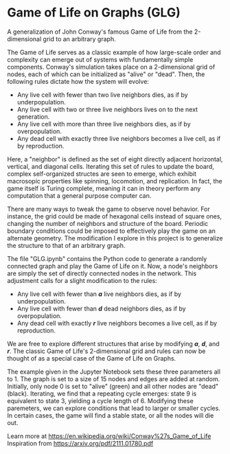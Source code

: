 # Game of Life on Graphs (GLG)
A generalization of John Conway's famous Game of Life from the 2-dimensional grid to an arbitrary graph.

 The Game of Life serves as a classic example of how large-scale order and complexity can emerge out of systems with fundamentally simple components. Conway's simulation takes place on a 2-dimensional grid of nodes, each of which can be initialized as "alive" or "dead". Then, the following rules dictate how the system will evolve:

  - Any live cell with fewer than two live neighbors dies, as if by underpopulation.
  - Any live cell with two or three live neighbors lives on to the next generation.
  - Any live cell with more than three live neighbors dies, as if by overpopulation.
  - Any dead cell with exactly three live neighbors becomes a live cell, as if by reproduction.
  
 Here, a "neighbor" is defined as the set of eight directly adjacent horizontal, vertical, and diagonal cells. Iterating this set of rules to update the board, complex self-organized structes are seen to emerge, which exhibit macrosopic properties like spinning, locomotion, and replication. In fact, the game itself is Turing complete, meaning it can in theory perform any computation that a general purpose computer can.
 
 There are many ways to tweak the game to observe novel behavior. For instance, the grid could be made of hexagonal cells instead of square ones, changing the number of neighbors and structure of the board. Periodic boundary conditions could be imposed to effectively play the game on an alternate geometry. The modification I explore in this project is to generalize the structure to that of an arbitrary graph.
 
 The file "GLG.ipynb" contains the Python code to generate a randomly connected graph and play the Game of Life on it. Now, a node's neighbors are simply the set of directly connected nodes in the network. This adjustment calls for a slight modification to the rules:

  - Any live cell with fewer than <b><em>a</em></b> live neighbors dies, as if by underpopulation.
  - Any live cell with fewer than <b><em>d</em></b> dead neighbors dies, as if by overpopulation. 
  - Any dead cell with exactly <b><em>r</em></b> live neighbors becomes a live cell, as if by reproduction.

 We are free to explore different structures that arise by modifying <b><em>a</em></b>, <b><em>d</em></b>, and <b><em>r</em></b>. The classic Game of Life's 2-dimensional grid and rules can now be thought of as a special case of the Game of Life on Graphs.
 
 The example given in the Jupyter Notebook sets these three parameters all to 1. The graph is set to a size of 15 nodes and edges are added at random. Initially, only node 0 is set to "alive" (green) and all other nodes are "dead" (black). Iterating, we find that a repeating cycle emerges: state 9 is equivalent to state 3, yielding a cycle length of 6. Modifying these paremeters, we can explore conditions that lead to larger or smaller cycles. In certain cases, the game will find a stable state, or all the nodes will die out.
 
 Learn more at https://en.wikipedia.org/wiki/Conway%27s_Game_of_Life  
  Inspiration from https://arxiv.org/pdf/2111.01780.pdf
 
